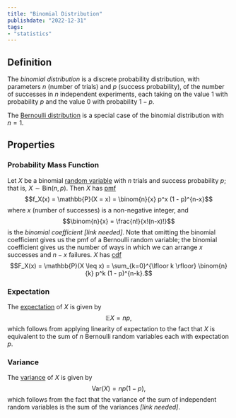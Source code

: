 ```yaml
---
title: "Binomial Distribution"
publishdate: "2022-12-31"
tags:
- "statistics"
---
```


## Definition
The *binomial distribution* is a discrete probability distribution, with parameters $n$ (number of trials) and $p$ (success probability), of the number of successes in $n$ independent experiments, each taking on the value 1 with probability $p$ and the value 0 with probability $1 - p$.

The [Bernoulli distribution](statistics/bernoulli-distribution.md) is a special case of the binomial distribution with $n = 1$.

## Properties
### Probability Mass Function
Let $X$ be a binomial [random variable](statistics/random-variable.md) with $n$ trials and success probability $p$; that is, $X \sim \text{Bin}(n, p)$. Then $X$ has [pmf](statistics/probability-mass-function.md)
$$f_X(x) = \mathbb{P}(X = x) = \binom{n}{x} p^x (1 - p)^{n-x}$$
where $x$ (number of successes) is a non-negative integer, and
$$\binom{n}{x} = \frac{n!}{x!(n-x)!}$$
is the *binomial coefficient* *\[link needed\]*. Note that omitting the binomial coefficient gives us the pmf of a Bernoulli random variable; the binomial coefficient gives us the number of ways in which we can arrange $x$ successes and $n - x$ failures.
$X$ has [cdf](statistics/cumulative-distribution-function.md)
$$F_X(x) = \mathbb{P}(X \leq x) = \sum_{k=0}^{\lfloor k \rfloor} \binom{n}{k} p^k (1 - p)^{n-k}.$$

### Expectation
The [expectation](statistics/expectation.md) of $X$ is given by
$$\mathbb{E}X = np,$$
which follows from applying linearity of expectation to the fact that $X$ is equivalent to the sum of $n$ Bernoulli random variables each with expectation $p$.

### Variance
The [variance](statistics/variance.md) of $X$ is given by
$$\text{Var}(X) = np(1 - p),$$
which follows from the fact that the variance of the sum of independent random variables is the sum of the variances *\[link needed\]*.
